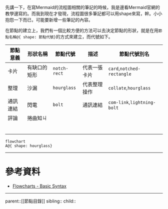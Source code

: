 先講一下，在寫Mermaid的流程圖相關的筆記的時候，我是邊看Mermaid官網的教學邊寫的。而我到現在才發現，流程圖很多筆記都可以用shape來寫，幹。小小抱怨一下而已，可能要新增一些筆記的內容。

在節點的建立上，我們有一個比較方便的方法可以去決定節點的形狀，就是在用`節點名稱@{ shape: 節點代號}`的方式來建立，而代號如下。


| 節點意義 | 形狀名稱   | 節點代號         | 描述     | 節點代號別名                      |
| ---- | ------ | ------------ | ------ | --------------------------- |
| 卡片   | 有缺口的矩形 | `notch-rect` | 代表一張卡片 | `card`,`notched-rectangle`  |
| 整理   | 沙漏     | `hourglass`  | 代表整理操作 | `collate`,`hourglass`       |
| 通訊連結 | 閃電     | `bolt`       | 通訊連結   | `com-link`,`lightning-bolt` |
| 評論   | 捲曲知ㄐ   |              |        |                             |
|      |        |              |        |                             |
|      |        |              |        |                             |
|      |        |              |        |                             |
|      |        |              |        |                             |
|      |        |              |        |                             |
|      |        |              |        |                             |
```mermaid
flowchart
A@{ shape: hourglass}
```

- - -
# 參考資料
- [Flowcharts - Basic Syntax](https://mermaid.js.org/syntax/flowchart.html)
- - -
parent::[[節點目錄]]
sibling::
child::